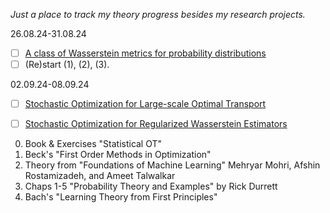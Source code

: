 *Just a place to track my theory progress besides my research projects.*

26.08.24-31.08.24
- [ ] [A class of Wasserstein metrics for probability distributions](https://projecteuclid.org/journals/michigan-mathematical-journal/volume-31/issue-2/A-class-of-Wasserstein-metrics-for-probability-distributions/10.1307/mmj/1029003026.full)
- [ ] (Re)start (1), (2), (3).

02.09.24-08.09.24
- [ ] [Stochastic Optimization for Large-scale Optimal Transport](https://arxiv.org/pdf/1605.08527)
- [ ] [Stochastic Optimization for Regularized Wasserstein Estimators](https://arxiv.org/pdf/2002.08695)


0. Book & Exercises "Statistical OT"
1. Beck's "First Order Methods in Optimization"
2. Theory from "Foundations of Machine Learning" Mehryar Mohri, Afshin Rostamizadeh, and Ameet Talwalkar
3. Chaps 1-5 "Probability Theory and Examples" by Rick Durrett
4. Bach's "Learning Theory from First Principles"